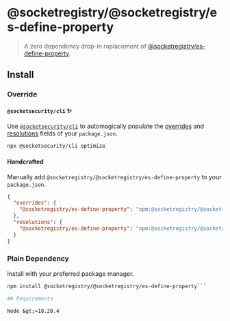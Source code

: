 # @socketregistry/@socketregistry/es-define-property

> A zero dependency drop-in replacement of
> [@socketregistry/es-define-property](https://www.npmjs.com/package/@socketregistry/es-define-property).

## Install

### Override

#### `@socketsecurity/cli` :sparkles:

Use [`@socketsecurity/cli`](https://www.npmjs.com/package/@socketsecurity/cli)
to automagically populate the
[overrides](https://docs.npmjs.com/cli/v9/configuring-npm/package-json#overrides)
and [resolutions](https://yarnpkg.com/configuration/manifest#resolutions) fields
of your `package.json`.

```sh
npx @socketsecurity/cli optimize
```

#### Handcrafted

Manually add `@socketregistry/@socketregistry/es-define-property` to your
`package.json`.

```json
{
  "overrides": {
    "@socketregistry/es-define-property": "npm:@socketregistry/@socketregistry/es-define-property@^1"
  },
  "resolutions": {
    "@socketregistry/es-define-property": "npm:@socketregistry/@socketregistry/es-define-property@^1"
  }
}
```

### Plain Dependency

Install with your preferred package manager.

````sh
npm install @socketregistry/@socketregistry/es-define-property```

## Requirements

Node &gt;=18.20.4
````
